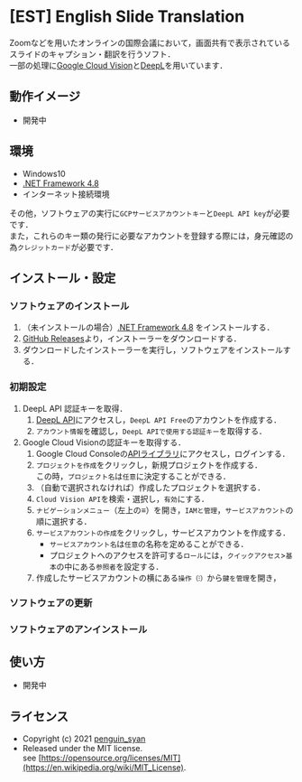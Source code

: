 # [EST] English Slide Translation
Zoomなどを用いたオンラインの国際会議において，画面共有で表示されているスライドのキャプション・翻訳を行うソフト．  
一部の処理に[Google Cloud Vision](https://cloud.google.com/vision/)と[DeepL](https://www.deepl.com/)を用いています．

## 動作イメージ
* 開発中

## 環境
* Windows10
* [.NET Framework 4.8](https://dotnet.microsoft.com/download/dotnet-framework/net48)
* インターネット接続環境

その他，ソフトウェアの実行に`GCPサービスアカウントキー`と`DeepL API key`が必要です．  
また，これらのキー類の発行に必要なアカウントを登録する際には，身元確認の為`クレジットカード`が必要です．  

## インストール・設定
### ソフトウェアのインストール
1. （未インストールの場合）[.NET Framework 4.8](https://dotnet.microsoft.com/download/dotnet-framework/net48) をインストールする．
1. [GitHub Releases](https://github.com/penguin-syan/English_slide_translation/releases)より，インストーラーをダウンロードする．
1. ダウンロードしたインストーラーを実行し，ソフトウェアをインストールする．

### 初期設定
1. DeepL API 認証キーを取得．
   1. [DeepL API](https://www.deepl.com/pro-api)にアクセスし，`DeepL API Free`のアカウントを作成する．
   1. `アカウント情報`を確認し，`DeepL APIで使用する認証キー`を取得する．
1. Google Cloud Visionの認証キーを取得する．
   1. Google Cloud Consoleの[APIライブラリ](https://console.cloud.google.com/project/_/apis/library)にアクセスし，ログインする．
   1. `プロジェクトを作成`をクリックし，新規プロジェクトを作成する．  
   この時，`プロジェクト名`は`任意`に決定することができる．
   1. （自動で選択されなければ）作成したプロジェクトを選択する．
   1. `Cloud Vision API`を検索・選択し，`有効`にする．
   1. `ナビゲーションメニュー`（左上の≡）を開き，`IAMと管理`，`サービスアカウント`の順に選択する．
   1. `サービスアカウントの作成`をクリックし，サービスアカウントを作成する．
      * `サービスアカウント名`は`任意`の名称を定めることができる．
      * プロジェクトへのアクセスを許可する`ロール`には，`クイックアクセス`>`基本`の中にある`参照者`を設定する．
   1. 作成したサービスアカウントの横にある`操作（⁝）`から`鍵を管理`を開き，

### ソフトウェアの更新

### ソフトウェアのアンインストール

## 使い方
* 開発中

## ライセンス
* Copyright (c) 2021 [penguin_syan](https://github.com/penguin-syan)  
* Released under the MIT license.  
see [https://opensource.org/licenses/MIT](https://en.wikipedia.org/wiki/MIT_License).
